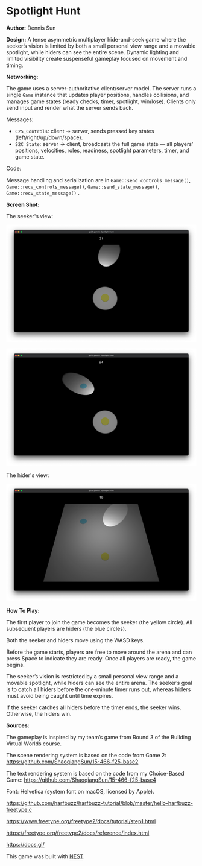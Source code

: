 # Spotlight Hunt

**Author:** Dennis Sun

**Design:** A tense asymmetric multiplayer hide-and-seek game where the seeker’s vision is limited by both a small personal view range and a movable spotlight, while hiders can see the entire scene. Dynamic lighting and limited visibility create suspenseful gameplay focused on movement and timing.



**Networking:** 

The game uses a server-authoritative client/server model. The server runs a single `Game` instance that updates player positions, handles collisions, and manages game states (ready checks, timer, spotlight, win/lose). Clients only send input and render what the server sends back.

Messages:

- `C2S_Controls`: client → server, sends pressed key states (left/right/up/down/space).
- `S2C_State`: server → client, broadcasts the full game state — all players’ positions, velocities, roles, readiness, spotlight parameters, timer, and game state.

Code:

Message handling and serialization are in `Game::send_controls_message()`, `Game::recv_controls_message()`,  `Game::send_state_message()`,  `Game::recv_state_message()` .



**Screen Shot:**

The seeker's view:

![Screen Shot](screenshot.png)

![Screen Shot](screenshot2.png)

The hider's view:

![Screen Shot](screenshot3.png)

**How To Play:**

The first player to join the game becomes the seeker (the yellow circle). All subsequent players are hiders (the blue circles).

Both the seeker and hiders move using the WASD keys.

Before the game starts, players are free to move around the arena and can press Space to indicate they are ready. Once all players are ready, the game begins.

The seeker’s vision is restricted by a small personal view range and a movable spotlight, while hiders can see the entire arena. The seeker’s goal is to catch all hiders before the one-minute timer runs out, whereas hiders must avoid being caught until time expires.

If the seeker catches all hiders before the timer ends, the seeker wins. Otherwise, the hiders win.



**Sources:** 

The gameplay is inspired by my team’s game from Round 3 of the Building Virtual Worlds course.

The scene rendering system is based on the code from Game 2: https://github.com/ShaoqiangSun/15-466-f25-base2

The text rendering system is based on the code from my Choice-Based Game:
https://github.com/ShaoqiangSun/15-466-f25-base4

Font: Helvetica (system font on macOS, licensed by Apple).

 https://github.com/harfbuzz/harfbuzz-tutorial/blob/master/hello-harfbuzz-freetype.c

 https://www.freetype.org/freetype2/docs/tutorial/step1.html

 https://freetype.org/freetype2/docs/reference/index.html

 https://docs.gl/

This game was built with [NEST](NEST.md).

